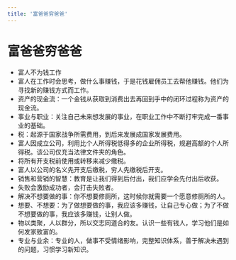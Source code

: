 ```yaml
---
title: '富爸爸穷爸爸'
---
```


# 富爸爸穷爸爸

- 富人不为钱工作
- 富人在工作时会思考，做什么事赚钱，于是花钱雇佣员工去帮他赚钱。他们为寻找新的赚钱方式而工作。
- 资产的现金流：一个金钱从获取到消费出去再回到手中的闭环过程称为资产的现金流。
- 事业与职业：关注自己未来想发展的事业，在职业工作中不断打牢完成一番事业的基础。
- 税：起源于国家战争所需费用，到后来发展成国家发展费用。
- 富人因成立公司，利用比个人所得税低得多的企业所得税，规避高额的个人所得税。该公司仅充当法律文件夹的角色。
- 将所有开支税前使用或转移来减少缴税。
- 富人以公司的名义先开支后缴税，穷人先缴税后开支。
- 销售和营销的智慧：教育是让我们得到后付出，我们应学会先付出后收获。
- 失败会激励成功者，会打击失败者。
- 解决不想要做的事：你不想要修厕所，这时候你就需要一个愿意修厕所的人。
- 想要、不想要：为了做想要做的事，我应该多赚钱，让自己专心做；为了不做不想要做的事，我应该多赚钱，让别人做。
- 物以类聚，人以群分，所以交志同道合的友。认识一些有钱人，学习他们是如何发家致富的。
- 专业与业余：专业的人，做事不受情绪影响，完整知识体系，善于解决未遇到的问题，习惯学习新知识。
